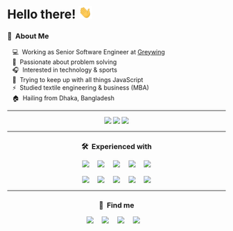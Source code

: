 <h1>Hello there! <img  src="https://raw.githubusercontent.com/ABSphreak/ABSphreak/master/gifs/Hi.gif" width="30px"></h1>

### :space_invader: &nbsp;About Me

&nbsp;&nbsp;&nbsp;:computer: &nbsp;Working as Senior Software Engineer at [Greywing](https://grey-wing.com/)\
&nbsp;&nbsp;&nbsp;:heartbeat: &nbsp;Passionate about problem solving\
&nbsp;&nbsp;&nbsp;:headphones: &nbsp;Interested in technology & sports\
&nbsp;&nbsp;&nbsp;:rocket: &nbsp;Trying to keep up with all things JavaScript\
&nbsp;&nbsp;&nbsp;:zap: &nbsp;Studied textile engineering & business (MBA)\
&nbsp;&nbsp;&nbsp;:house: &nbsp;Hailing from Dhaka, Bangladesh

---

<p align="center">
  <img width="auto" src ="https://github-readme-stats.vercel.app/api?username=kukiron&show_icons=true&count_private=true&theme=nightowl&hide_border=true&hide=issues,contribs&bg_color=00000000">
  <img width="auto" src ="https://github-readme-stats.vercel.app/api/top-langs/?username=kukiron&layout=compact&hide_border=true&theme=nightowl&bg_color=00000000&langs_count=6">
  <img width="auto" src ="https://github-readme-streak-stats.herokuapp.com?user=kukiron&theme=nightowl&hide_border=true&background=FFFFFF00">
</p>

---  

<!-- <img width="1091" alt="Coding activity over last 30 days" src="https://wakatime.com/share/@kukiron/a3bf4eec-e64e-4860-b471-32e740bc433b.png">

---

<img width="1091" alt="Languages over last 30 days" src="https://wakatime.com/share/@kukiron/1d5308be-778b-4f08-912b-659b9a90f78c.png">

--- -->

<h3 align="center">🛠️&nbsp;&nbsp;Experienced with</h3>
<p align="center">
  <img src="https://img.shields.io/badge/JavaScript-F7DF1E?style=for-the-badge&logo=javascript&logoColor=black" />&nbsp;&nbsp;&nbsp;&nbsp;
  <img src="https://img.shields.io/badge/typescript-%23007ACC.svg?style=for-the-badge&logo=typescript&logoColor=white" />&nbsp;&nbsp;&nbsp;&nbsp;
  <img src="https://img.shields.io/badge/react-7dd7f8?style=for-the-badge&logo=react&logoColor=black" />&nbsp;&nbsp;&nbsp;&nbsp;
  <img src="https://img.shields.io/badge/react_native-%2320232a.svg?style=for-the-badge&logo=react&logoColor=%2361DAFB" />&nbsp;&nbsp;&nbsp;&nbsp;
  <img src="https://img.shields.io/badge/redux-%23593d88.svg?style=for-the-badge&logo=redux&logoColor=white" />
  <br>
  <br>
  <img src="https://img.shields.io/badge/node.js-6DA55F?style=for-the-badge&logo=node.js&logoColor=white" />&nbsp;&nbsp;&nbsp;&nbsp;
  <img src="https://img.shields.io/badge/express.js-%23404d59.svg?style=for-the-badge&logo=express&logoColor=%2361DAFB" />&nbsp;&nbsp;&nbsp;&nbsp;
  <img src="https://img.shields.io/badge/-GraphQL-E10098?style=for-the-badge&logo=graphql&logoColor=white" />&nbsp;&nbsp;&nbsp;&nbsp;
  <img src="https://img.shields.io/badge/angular-%23DD0031.svg?style=for-the-badge&logo=angular&logoColor=white" />&nbsp;&nbsp;&nbsp;&nbsp;
  <img src="https://img.shields.io/badge/AWS-%23FF9900.svg?style=for-the-badge&logo=amazon-aws&logoColor=white" />
  <br>

---

<h3 align="center">🔎&nbsp;&nbsp;Find me</h3>
<p align="center">
  <a href="mailto:kafiluddin.kiron@gmail.com?subject=Hello%20Kafil"><img src="https://img.shields.io/badge/Gmail-D14836?style=for-the-badge&logo=gmail&logoColor=white" /></a>&nbsp;&nbsp;&nbsp;&nbsp;
  <a href="https://www.facebook.com/kafiluddin.kiron"><img src="https://img.shields.io/badge/Facebook-1877F2?style=for-the-badge&logo=facebook&logoColor=white" /></a>&nbsp;&nbsp;&nbsp;&nbsp;
  <a href="https://www.twitter.com/kkiron/"><img src="https://img.shields.io/badge/Twitter-1DA1F2?style=for-the-badge&logo=twitter&logoColor=white" /></a>&nbsp;&nbsp;&nbsp;&nbsp;
  <a href="https://www.linkedin.com/in/kukiron/"><img src="https://img.shields.io/badge/LinkedIn-0077B5?style=for-the-badge&logo=linkedin&logoColor=white" /></a>&nbsp;&nbsp;&nbsp;&nbsp;
</p>
